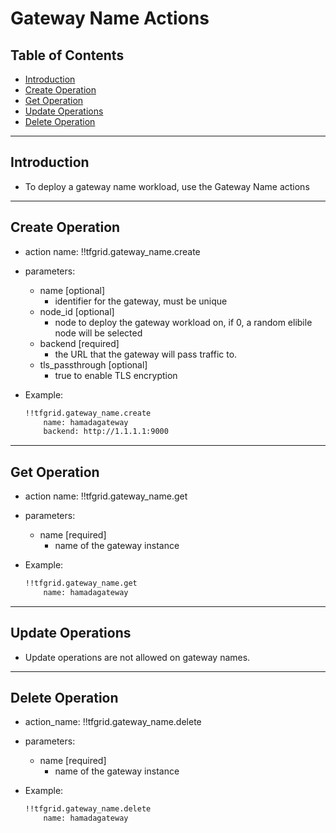 <h1> Gateway Name Actions </h1>

<h2> Table of Contents </h2>

- [Introduction](#introduction)
- [Create Operation](#create-operation)
- [Get Operation](#get-operation)
- [Update Operations](#update-operations)
- [Delete Operation](#delete-operation)

***

## Introduction

- To deploy a gateway name workload, use the Gateway Name actions

***

## Create Operation

- action name: !!tfgrid.gateway_name.create
- parameters:
  - name [optional]
    - identifier for the gateway, must be unique
  - node_id [optional]
    - node to deploy the gateway workload on, if 0, a random elibile node will be selected
  - backend [required]
    - the URL that the gateway will pass traffic to.
  - tls_passthrough [optional]
    - true to enable TLS encryption

- Example:
  
  ```md
  !!tfgrid.gateway_name.create 
      name: hamadagateway
      backend: http://1.1.1.1:9000
  ```

***

## Get Operation

- action name: !!tfgrid.gateway_name.get
- parameters:
  - name [required]
    - name of the gateway instance

- Example:
  
  ```md
  !!tfgrid.gateway_name.get
      name: hamadagateway
  ```

***

## Update Operations

- Update operations are not allowed on gateway names.

***

## Delete Operation

- action_name: !!tfgrid.gateway_name.delete
- parameters:
  - name [required]
    - name of the gateway instance

- Example:
  
  ```md
  !!tfgrid.gateway_name.delete
      name: hamadagateway
  ```
  